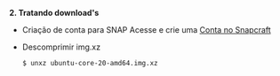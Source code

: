 **2. Tratando download's**
   * Criação de conta para SNAP
   Acesse e crie uma [Conta no Snapcraft](https://snapcraft.io/account)


   * Descomprimir img.xz
      ```bash
      $ unxz ubuntu-core-20-amd64.img.xz
      ``` 

